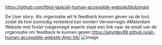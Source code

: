 https://github.com/fdnd-task/all-human-accessible-website/blob/main


De User story:
  Als organisatie wil ik feedback kunnen geven op de tool, zodat de tool zonnodig verbeterd kan worden
  Vervoerregio AMsterdam Website met footer toegevoegd waariin staat een link naar de email van de organisatie om feedback te kunnen geven
 https://amirdev98.github.io/all-human-accessible-website-Amir.VA/
 ![image](https://user-images.githubusercontent.com/81859699/201159233-be1f9a9b-49a8-417d-8a34-f93c38edb26a.png)

 
